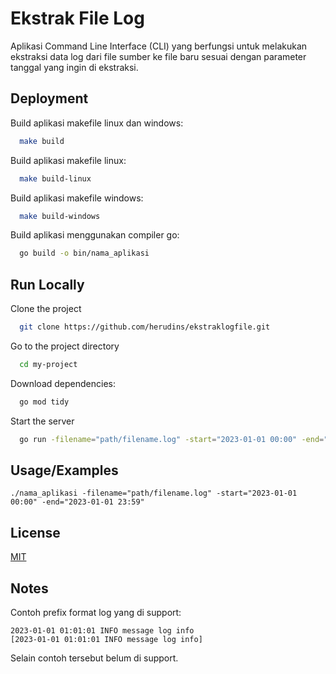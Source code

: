 
# Ekstrak File Log

Aplikasi Command Line Interface (CLI) yang berfungsi untuk melakukan ekstraksi data log dari file sumber ke file baru sesuai dengan parameter tanggal yang ingin di ekstraksi.


## Deployment

Build aplikasi makefile linux dan windows:
```bash
  make build
```

Build aplikasi makefile linux:
```bash
  make build-linux
```

Build aplikasi makefile windows:
```bash
  make build-windows
```
Build aplikasi menggunakan compiler go:
```bash
  go build -o bin/nama_aplikasi
```


## Run Locally

Clone the project

```bash
  git clone https://github.com/herudins/ekstraklogfile.git
```

Go to the project directory

```bash
  cd my-project
```

Download dependencies:
```bash
  go mod tidy
```

Start the server

```bash
  go run -filename="path/filename.log" -start="2023-01-01 00:00" -end="2023-01-01 23:59" .
```


## Usage/Examples

```text
./nama_aplikasi -filename="path/filename.log" -start="2023-01-01 00:00" -end="2023-01-01 23:59"
```

## License

[MIT](https://choosealicense.com/licenses/mit/)


## Notes

Contoh prefix format log yang di support:
```text
2023-01-01 01:01:01 INFO message log info
[2023-01-01 01:01:01 INFO message log info]
```
Selain contoh tersebut belum di support.